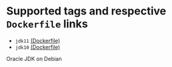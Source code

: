 # Supported tags and respective `Dockerfile` links

* `jdk11` [(Dockerfile)](https://github.com/kitsook/oracle-jdk-slim/blob/master/jdk11/Dockerfile)
* `jdk10` [(Dockerfile)](https://github.com/kitsook/oracle-jdk-slim/blob/master/jdk10/Dockerfile)

Oracle JDK on Debian
